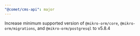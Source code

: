 ```yaml
---
"@comet/cms-api": major
---
```


Increase minimum supported version of `@mikro-orm/core`, `@mikro-orm/migrations`, and `@mikro-orm/postgresql` to v5.8.4
